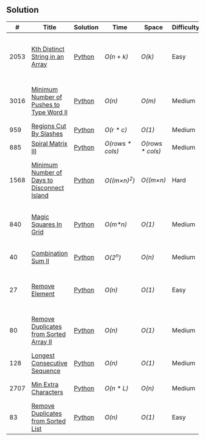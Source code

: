 ## Solution
|  #  | Title           |  Solution       |  Time           | Space           | Difficulty    | Tag          | Note| 
|-----|---------------- | --------------- | --------------- | --------------- | ------------- |--------------|-----|
2053 | [Kth Distinct String in an Array](https://leetcode.com/problems/kth-distinct-string-in-an-array/description/?envType=daily-question&envId=2024-08-05) | [Python](https://github.com/gs-py/Leetcode-Solution/blob/main/Easy/Kth%20Distinct%20String%20in%20an%20Array.py) | _O(n + k)_ | _O(k)_      | Easy        | variant of [Count Common Words With One Occurrence](https://leetcode.com/problems/count-common-words-with-one-occurrence/description/) ||
3016|[Minimum Number of Pushes to Type Word II](https://leetcode.com/problems/minimum-number-of-pushes-to-type-word-ii/?envType=daily-question&envId=2024-08-06)|[Python](https://github.com/gs-py/Leetcode-Solution/blob/26d365e029907c83c66a5b2429cc3cd6949dc3c3/Medium/Minimum%20Number%20of%20Pushes%20to%20Type%20Word%20II.py)|_O(n)_|_O(m)_|Medium| Variant of [Letter Combinations of a Phone Number](https://github.com/gs-py/Leetcode-Solution/blob/26d365e029907c83c66a5b2429cc3cd6949dc3c3/Medium/Minimum%20Number%20of%20Pushes%20to%20Type%20Word%20II.py)| |
959 | [Regions Cut By Slashes](https://leetcode.com/problems/regions-cut-by-slashes/description/?submissionId=1351177490)|[Python](https://github.com/gs-py/Leetcode-Solution/blob/main/Medium/Regions%20Cut%20By%20Slashes.py)| _O(r * c)_ | _O(1)_ | Medium| ||
885 | [Spiral Matrix III](https://leetcode.com/problems/spiral-matrix-iii/description/?envType=daily-question&envId=2024-08-08)|[Python](https://github.com/gs-py/Leetcode-Solution/blob/main/Medium/Spiral%20Matrix%20III.py) |_O(rows * cols)_|_O(rows * cols)_|Medium | Variant of [Spiral Matrix](https://leetcode.com/problems/spiral-matrix/description/)|
1568|[Minimum Number of Days to Disconnect Island](https://leetcode.com/problems/minimum-number-of-days-to-disconnect-island/description/)|[Python](https://github.com/gs-py/Leetcode-Solution/blob/main/Hard/Minimum%20Number%20of%20Days%20to%20Disconnect%20Island.py)|_O((m×n)<sup>2</sup>)_|_O((m×n)_| Hard |  Variant of [Disconnect Path in a Binary Matrix by at Most One Flip](https://leetcode.com/problems/disconnect-path-in-a-binary-matrix-by-at-most-one-flip/description/)|[leetcode solution ](https://leetcode.com/problems/minimum-number-of-days-to-disconnect-island/solutions/5622075/efficient-disconnection-leveraging-dfs-to-minimize-changes-in-binary-grids)|
840|[Magic Squares In Grid]()|[Python](https://github.com/gs-py/Leetcode-Solution/blob/main/Medium/Magic%20Squares%20In%20Grid.py)|_O(m*n)_| _O(1)_|Medium|Variant of [1895. Largest Magic Square](https://leetcode.com/problems/largest-magic-square/description/)|[leetcode solution ](https://leetcode.com/problems/magic-squares-in-grid/solutions/5622209/beats-96-o-m-n-python) 
40 | [Combination Sum II](https://leetcode.com/problems/combination-sum-ii/description/?envType=daily-question&envId=2024-08-13) | [Python](https://github.com/gs-py/Leetcode-Solution/blob/main/Medium/Combination%20Sum%20II.py) |_O(2<sup>n</sup>)_ |_O(n)_|Medium| Variant of [Combination Sum](https://leetcode.com/problems/combination-sum/)
27|[Remove Element](https://leetcode.com/problems/remove-element/description/?envType=study-plan-v2&envId=top-interview-150)|[Python](https://github.com/gs-py/Leetcode-Solution/blob/main/Easy/Remove%20Element.py)|_O(n)_|_O(1)_|Easy| Variant of [Remove Duplicates from Sorted Array](https://leetcode.com/problems/remove-duplicates-from-sorted-array/description/)
80 |[Remove Duplicates from Sorted Array II](https://leetcode.com/problems/remove-duplicates-from-sorted-array-ii/description/)|[Python](https://github.com/gs-py/Leetcode-Solution/blob/main/Medium/Remove%20Duplicates%20from%20Sorted%20Array%20II.py)|_O(n)_|_O(1)_|Medium | Variant of [Remove Duplicates from Sorted Array](https://leetcode.com/problems/remove-duplicates-from-sorted-array/)|[Leetcode Solution](https://leetcode.com/problems/remove-duplicates-from-sorted-array-ii/solutions/5643663/30ms-best-method-100-python-beginner-friendly/)
128| [Longest Consecutive Sequence](https://leetcode.com/problems/longest-consecutive-sequence/description/?envType=problem-list-v2&envId=union-find)|[Python](https://github.com/gs-py/Leetcode-Solution/blob/main/Medium/Longest%20Consecutive%20Sequence.py)|_O(n)_|_O(1)_|Medium | |Using UnionFind|
2707| [Min Extra Characters](https://leetcode.com/problems/min-extra-characters) | [Python](https://github.com/gs-py/Leetcode-Solution/blob/main/Medium/MinExtraChar.py) | _O(n * L)_       | _O(n)_         | Medium     | Dynamic Programming | Sliding Window Optimization |
83   | [Remove Duplicates from Sorted List](https://leetcode.com/problems/remove-duplicates-from-sorted-list/) | [Python](https://github.com/gs-py/Leetcode-Solution/blob/main/Easy/RemoveDuplicatesFromSortedList.py) | _O(n)_    | _O(1)_     | Easy       | Linked List        |      |
